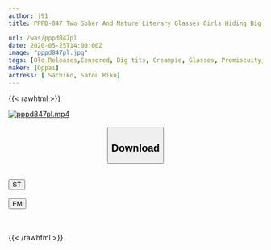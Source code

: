 ```yaml
---
author: j91
title: PPPD-847 Two Sober And Mature Literary Glasses Girls Hiding Big Breasts! !! I've Done An Orgy Party With All-you-can-rubbing Breasts And No Rubber OK.

url: /was/pppd847pl
date: 2020-05-25T14:00:00Z
image: "pppd847pl.jpg"
tags: [Old Releases,Censored, Big tits, Creampie, Glasses, Promiscuity, Titty fuck]
maker: [Oppai]
actress: [ Sachiko, Satou Riko]
---
```



{{< rawhtml >}}

<div class="video" data-videoid="129R7JWoKwHeoeo">
    <a href="javascript:;">
        <img src="/was/pppd847pl/pppd847pl.jpg" width="WIDTH" height="HEIGHT" alt="pppd847pl.mp4" loading="lazy">
    </a>
</div>

<script type="text/javascript" src="https://j91.asia/asset/on-demand-st.js"></script>

<br>
  <link rel="stylesheet" href="https://j91.asia/asset/bs5.css">
  
  <center>
  <button class="btn btn-primary" type="button" data-bs-toggle="collapse" data-bs-target=".multi-collapse" aria-expanded="false" aria-controls="multiCollapseExample1 multiCollapseExample2"><h2>Download</h2></button></center>
</p>
<div class="row">
  <div class="col">
    <div class="collapse multi-collapse" id="multiCollapseExample1">
      <div class="card card-body">
	      	      <br>
<div class="buttons">  
<a href="https://streamtape.to/v/129R7JWoKwHeoeo" target="_blank"><button class="btn-hover color-3"><i class="fa fa-download"></i> ST</button></a></div>
    </div>
  </div>
</div>
  <div class="col">
    <div class="collapse multi-collapse" id="multiCollapseExample2">
      <div class="card card-body">
	      <br>
<div class="buttons">
    <a href="https://filemoon.sx/d/eq9wqam9t5v4" target="_blank"><button class="btn-hover color-8"><i class="fa fa-download"></i> FM</button></a></div>
<br><br>
      </div>
    </div>
  </div>
</div>

{{< /rawhtml >}}